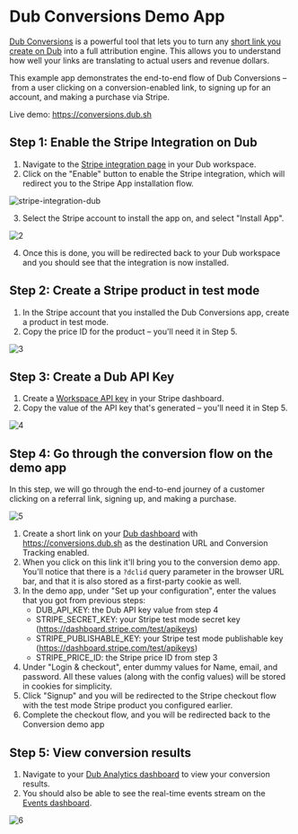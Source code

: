 # Dub Conversions Demo App

[Dub Conversions](https://dub.co/help/article/dub-conversions) is a powerful tool that lets you to turn any [short link you create on Dub](https://dub.co/help/article/how-to-create-link) into a full attribution engine. This allows you to understand how well your links are translating to actual users and revenue dollars.

This example app demonstrates the end-to-end flow of Dub Conversions – from a user clicking on a conversion-enabled link, to signing up for an account, and making a purchase via Stripe.

Live demo: https://conversions.dub.sh

## Step 1: Enable the Stripe Integration on Dub

1. Navigate to the [Stripe integration page](https://app.dub.co/integrations/stripe) in your Dub workspace.
2. Click on the "Enable" button to enable the Stripe integration, which will redirect you to the Stripe App installation flow.

![stripe-integration-dub](https://github.com/user-attachments/assets/15c27c66-9869-4822-874a-1140066fc707)

3. Select the Stripe account to install the app on, and select "Install App".

![2](https://github.com/user-attachments/assets/5f0a0c00-5fdf-4960-bfc7-a0110a009b96)

4. Once this is done, you will be redirected back to your Dub workspace and you should see that the integration is now installed.

## Step 2: Create a Stripe product in test mode

1. In the Stripe account that you installed the Dub Conversions app, create a product in test mode.
2. Copy the price ID for the product – you'll need it in Step 5.

![3](https://github.com/user-attachments/assets/5ea2258b-d9eb-4a87-af67-8c00defcfd67)

## Step 3: Create a Dub API Key

1. Create a [Workspace API key](https://app.dub.co/settings/tokens) in your Stripe dashboard.
2. Copy the value of the API key that's generated – you'll need it in Step 5.

![4](https://github.com/user-attachments/assets/a2e994b4-a583-489a-ab91-403fd25c1d02)

## Step 4: Go through the conversion flow on the demo app

In this step, we will go through the end-to-end journey of a customer clicking on a referral link, signing up, and making a purchase.

![5](https://github.com/user-attachments/assets/046d8359-cf9d-4ae1-aa30-f1b4015e3b51)

1. Create a short link on your [Dub dashboard](https://app.dub.co) with https://conversions.dub.sh as the destination URL and Conversion Tracking enabled.
2. When you click on this link it'll bring you to the conversion demo app. You'll notice that there is a `?dclid` query parameter in the browser URL bar, and that it is also stored as a first-party cookie as well.
3. In the demo app, under "Set up your configuration", enter the values that you got from previous steps:
   - DUB_API_KEY: the Dub API key value from step 4
   - STRIPE_SECRET_KEY: your Stripe test mode secret key (https://dashboard.stripe.com/test/apikeys)
   - STRIPE_PUBLISHABLE_KEY: your Stripe test mode publishable key (https://dashboard.stripe.com/test/apikeys)
   - STRIPE_PRICE_ID: the Stripe price ID from step 3
4. Under "Login & checkout", enter dummy values for Name, email, and password. All these values (along with the config values) will be stored in cookies for simplicity.
5. Click "Signup" and you will be redirected to the Stripe checkout flow with the test mode Stripe product you configured earlier.
6. Complete the checkout flow, and you will be redirected back to the Conversion demo app

## Step 5: View conversion results

1. Navigate to your [Dub Analytics dashboard](https://app.dub.co/analytics?view=funnel) to view your conversion results.
2. You should also be able to see the real-time events stream on the [Events dashboard](https://app.dub.co/events).

![6](https://github.com/user-attachments/assets/adffccd4-e328-4c7a-b6f5-27e4879a7968)


